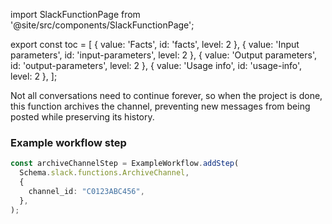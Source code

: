 import SlackFunctionPage from '@site/src/components/SlackFunctionPage';

export const toc = [
{ value: 'Facts', id: 'facts', level: 2 },
{ value: 'Input parameters', id: 'input-parameters', level: 2 },
{ value: 'Output parameters', id: 'output-parameters', level: 2 },
{ value: 'Usage info', id: 'usage-info', level: 2 },
];

<SlackFunctionPage jsonFile="archive_channel">

Not all conversations need to continue forever, so when the project is done, this function archives the channel, preventing new messages from being posted while preserving its history.

### Example workflow step

```ts
const archiveChannelStep = ExampleWorkflow.addStep(
  Schema.slack.functions.ArchiveChannel,
  {
    channel_id: "C0123ABC456",
  },
);
```

</SlackFunctionPage>